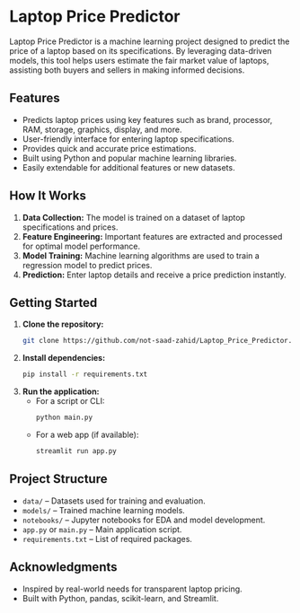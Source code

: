 # Laptop Price Predictor

Laptop Price Predictor is a machine learning project designed to predict the price of a laptop based on its specifications. By leveraging data-driven models, this tool helps users estimate the fair market value of laptops, assisting both buyers and sellers in making informed decisions.

## Features

- Predicts laptop prices using key features such as brand, processor, RAM, storage, graphics, display, and more.
- User-friendly interface for entering laptop specifications.
- Provides quick and accurate price estimations.
- Built using Python and popular machine learning libraries.
- Easily extendable for additional features or new datasets.

## How It Works

1. **Data Collection:** The model is trained on a dataset of laptop specifications and prices.
2. **Feature Engineering:** Important features are extracted and processed for optimal model performance.
3. **Model Training:** Machine learning algorithms are used to train a regression model to predict prices.
4. **Prediction:** Enter laptop details and receive a price prediction instantly.

## Getting Started

1. **Clone the repository:**
   ```bash
   git clone https://github.com/not-saad-zahid/Laptop_Price_Predictor.git
   ```
2. **Install dependencies:**
   ```bash
   pip install -r requirements.txt
   ```
3. **Run the application:**
   - For a script or CLI:
     ```bash
     python main.py
     ```
   - For a web app (if available):
     ```bash
     streamlit run app.py
     ```

## Project Structure

- `data/` – Datasets used for training and evaluation.
- `models/` – Trained machine learning models.
- `notebooks/` – Jupyter notebooks for EDA and model development.
- `app.py` or `main.py` – Main application script.
- `requirements.txt` – List of required packages.


## Acknowledgments

- Inspired by real-world needs for transparent laptop pricing.
- Built with Python, pandas, scikit-learn, and Streamlit.

